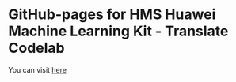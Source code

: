# GitHub-pages for HMS Huawei Machine Learning Kit - Translate Codelab
You can visit [here](https://mrtckr008.github.io/gh-pages-mlkittranslate/#0)
